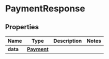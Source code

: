 

# PaymentResponse


## Properties

| Name | Type | Description | Notes |
|------------ | ------------- | ------------- | -------------|
|**data** | [**Payment**](Payment.md) |  |  |



